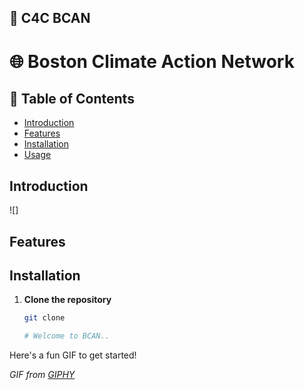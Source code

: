 ## 🚀 C4C BCAN

# 🌐 Boston Climate Action Network

## 📖 Table of Contents
- [Introduction](#introduction)
- [Features](#features)
- [Installation](#installation)
- [Usage](#usage)

## Introduction


![]

## Features



## Installation

1. **Clone the repository**

   ```bash
   git clone

   # Welcome to BCAN..

Here's a fun GIF to get started!

*GIF from [GIPHY](https://giphy.com/gifs/computer-working-cat-LHZyixOnHwDDy)*